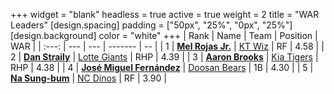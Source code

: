 +++
widget = "blank"
headless = true
active = true
weight = 2
title = "WAR Leaders"
[design.spacing]
padding = ["50px", "25%", "0px", "25%"]
[design.background]
color = "white"
+++
| Rank | Name | Team | Position | WAR |
| :---: | --- | --- | ------- | -- |
| 1 | [**Mel Rojas Jr.**](/players/11380) | [KT Wiz](/teams/KTWiz) | RF | 4.58 |
| 2 | [**Dan Straily**](/players/13648) | [Lotte Giants](/teams/LotteGiants) | RHP | 4.39 |
| 3 | [**Aaron Brooks**](/players/13760) | [Kia Tigers](/teams/KiaTigers) | RHP | 4.38 |
| 4 | [**José Miguel Fernández**](/players/12514) | [Doosan Bears](/teams/DoosanBears) | 1B | 4.30 |
| 5 | [**Na Sung-bum**](/players/3729) | [NC Dinos](/teams/NCDinos) | RF | 3.90 |
